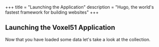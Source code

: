 +++
title = "Launching the Application"
description = "Hugo, the world's fastest framework for building websites"
+++

## Launching the Voxel51 Application

Now that you have loaded some data let's take a look at the collection. 